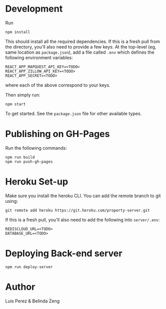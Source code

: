 # Development
Run
```
npm install
```

This should install all the required dependencies. If this is a fresh pull from the directory, you'll also need to provide a few keys. At the top-level (eg, same location as `package.json`), add a file called `.env` which defines the following environment variables:

```
REACT_APP_MAPQUEST_API_KEY=<TODO>
REACT_APP_ZILLOW_API_KEY=<TODO>
REACT_APP_SECRET=<TODO>
```
where each of the above correspond to your keys.

Then simply run:

```
npm start
```

To get started. See the `package.json` file for other available types.


# Publishing on GH-Pages

Run the following commands:

```
npm run build
npm run push-gh-pages
```

# Heroku Set-up
Make sure you install the heroku CLI. You can add the remote branch to git using:
```
git remote add heroku https://git.heroku.com/property-server.git
```

If this is a fresh pull, you'll also need to add the following into `server/.env`:

```
REDISCLOUD_URL=<TODO>
DATABASE_URL=<TODO>
```

# Deploying Back-end server
```
npm run deploy-server
```

# Author

Luis Perez & Belinda Zeng